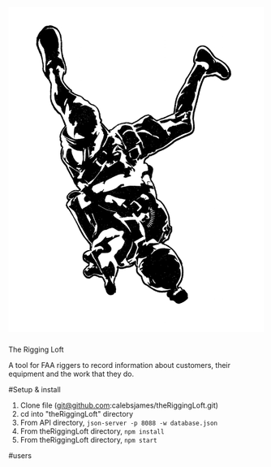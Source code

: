 # ![theriggingloft](src/logo.png)

The Rigging Loft

A tool for FAA riggers to record information about customers, their equipment and the work that they do.

#Setup & install
1. Clone file (git@github.com:calebsjames/theRiggingLoft.git)
2. cd into "theRiggingLoft" directory
3. From API directory, `json-server -p 8088 -w database.json`
4. From theRiggingLoft directory, `npm install`
5. From theRiggingLoft directory, `npm start`

#users
